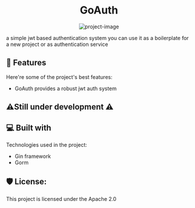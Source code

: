 <h1 align="center" id="title">GoAuth</h1>

<p align="center"><img src="https://socialify.git.ci/Maro1O9/goAuth/image?forks=1&amp;language=1&amp;name=1&amp;owner=1&amp;stargazers=1&amp;theme=Dark" alt="project-image"></p>

<p id="description">a simple jwt based authentication system you can use it as a boilerplate for a new project or as authentication service</p>

  
  
<h2>🧐 Features</h2>

Here're some of the project's best features:

*   GoAuth provides a robust jwt auth system

<h2>⚠️Still under development ⚠️</h2>  
  
<h2>💻 Built with</h2>

Technologies used in the project:

*   Gin framework
*   Gorm

<h2>🛡️ License:</h2>

This project is licensed under the Apache 2.0
